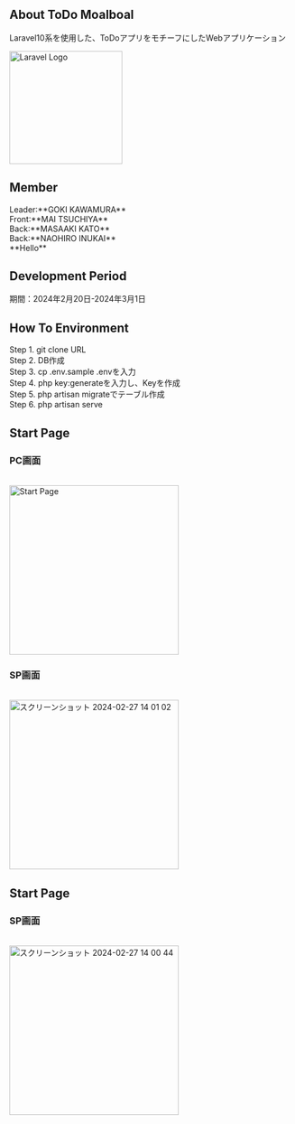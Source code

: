 

## About ToDo Moalboal

<p>
Laravel10系を使用した、ToDoアプリをモチーフにしたWebアプリケーション
</p>
<p><a href="https://laravel.com" target="_blank"><img src="https://raw.githubusercontent.com/laravel/art/master/logo-lockup/5%20SVG/2%20CMYK/1%20Full%20Color/laravel-logolockup-cmyk-red.svg" width="200" alt="Laravel Logo"></a></p>

## Member
<p>
 Leader:**GOKI KAWAMURA**<br>
 Front:**MAI TSUCHIYA**<br>
 Back:**MASAAKI KATO**<br>
 Back:**NAOHIRO INUKAI**<br>
    **Hello**
</p>


## Development Period
<p>
期間：2024年2月20日-2024年3月1日
</p>


## How To Environment

<p>
 Step 1. git clone URL<br>
 Step 2. DB作成<br>
 Step 3. cp .env.sample .envを入力<br>
 Step 4. php key:generateを入力し、Keyを作成<br>
 Step 5. php artisan migrateでテーブル作成<br>
 Step 6. php artisan serve<br>
</p>


## Start Page
<h3>PC画面</h3><br>
<img width="300" alt="Start Page" src="https://github.com/goki11reds327/todo_moalboal/assets/127312306/af3a97c8-5728-42e8-9240-27b1d6270747">

<h3>SP画面</h3><br>
<img width="300" alt="スクリーンショット 2024-02-27 14 01 02" src="https://github.com/goki11reds327/todo_moalboal/assets/127312306/46acc2df-3b65-48bf-8f5b-6399afdbdab3">

## Start Page
<h3>SP画面</h3><br>
<img width="300" alt="スクリーンショット 2024-02-27 14 00 44" src="https://github.com/goki11reds327/todo_moalboal/assets/127312306/ef6dba13-9d11-4e4b-aafc-b54cd8f22d5f">
